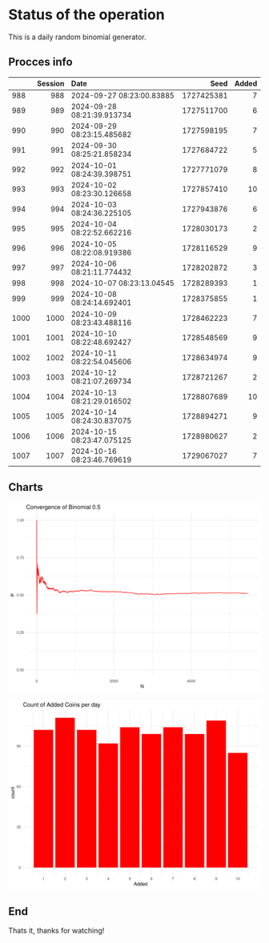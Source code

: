 # Status of the operation
  
  This is a daily random binomial generator.
  
## Procces info

|     | Session|Date                       |       Seed| Added|
|:----|-------:|:--------------------------|----------:|-----:|
|988  |     988|2024-09-27 08:23:00.83885  | 1727425381|     7|
|989  |     989|2024-09-28 08:21:39.913734 | 1727511700|     6|
|990  |     990|2024-09-29 08:23:15.485682 | 1727598195|     7|
|991  |     991|2024-09-30 08:25:21.858234 | 1727684722|     5|
|992  |     992|2024-10-01 08:24:39.398751 | 1727771079|     8|
|993  |     993|2024-10-02 08:23:30.126658 | 1727857410|    10|
|994  |     994|2024-10-03 08:24:36.225105 | 1727943876|     6|
|995  |     995|2024-10-04 08:22:52.662216 | 1728030173|     2|
|996  |     996|2024-10-05 08:22:08.919386 | 1728116529|     9|
|997  |     997|2024-10-06 08:21:11.774432 | 1728202872|     3|
|998  |     998|2024-10-07 08:23:13.04545  | 1728289393|     1|
|999  |     999|2024-10-08 08:24:14.692401 | 1728375855|     1|
|1000 |    1000|2024-10-09 08:23:43.488116 | 1728462223|     7|
|1001 |    1001|2024-10-10 08:22:48.692427 | 1728548569|     9|
|1002 |    1002|2024-10-11 08:22:54.045606 | 1728634974|     9|
|1003 |    1003|2024-10-12 08:21:07.269734 | 1728721267|     2|
|1004 |    1004|2024-10-13 08:21:29.016502 | 1728807689|    10|
|1005 |    1005|2024-10-14 08:24:30.837075 | 1728894271|     9|
|1006 |    1006|2024-10-15 08:23:47.075125 | 1728980627|     2|
|1007 |    1007|2024-10-16 08:23:46.769619 | 1729067027|     7|

## Charts 

![](charts/plot1.png)

![](charts/plot2.png)

## End

Thats it, thanks for watching!
